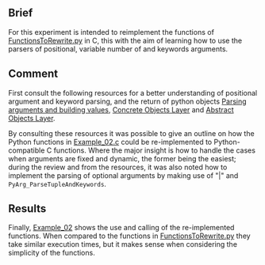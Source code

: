 ## Brief
For this experiment is intended to reimplement the functions of [FunctionsToRewrite.py](./FunctionsToRewrite.py) in C, this with the aim of learning how to use the parsers of positional, variable number of and keywords arguments.

## Comment
First consult the following resources for a better understanding of positional argument and keyword parsing, and the return of python objects [Parsing arguments and building values](https://docs.python.org/3/c-api/arg.html), [Concrete Objects Layer](https://docs.python.org/3/c-api/concrete.html) and [Abstract Objects Layer](https://docs.python.org/3/c-api/abstract.html).

By consulting these resources it was possible to give an outline on how the Python functions in [Example_02.c](./Example_02.c) could be re-implemented to Python-compatible C functions. Where the major insight is how to handle the cases when arguments are fixed and dynamic, the former being the easiest; during the review and from the resources, it was also noted how to implement the parsing of optional arguments by making use of "|" and `PyArg_ParseTupleAndKeywords`.

## Results
Finally, [Example_02](./Example_02.py) shows the use and calling of the re-implemented functions. When compared to the functions in [FunctionsToRewrite.py](./FunctionsToRewrite.py) they take similar execution times, but it makes sense when considering the simplicity of the functions.